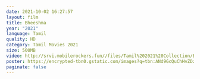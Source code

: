 ```yaml
---
date: 2021-10-02 16:27:57
layout: film
title: Bheeshma
year: "2021"
language: Tamil
quality: HD
category: Tamil Movies 2021
size: 500MB
video: http://srvi.mobilerockers.fun//files/Tamil%202021%20Collection/Bheeshma%20(2021)/Bheeshma%20(2021)%20Full%20Movies/Bheeshma%20(2021)%20HDRip/Bheeshma%20(2021)%20HDRip%20Single%20Part.mp4
poster: https://encrypted-tbn0.gstatic.com/images?q=tbn:ANd9GcQuChHvZDz6vtZGPt2E3WNQUEGxRnvWgPEC8A&usqp=CAU
paginate: false
---
```

